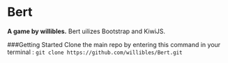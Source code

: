 # Bert
**A game by willibles.** Bert uilizes Bootstrap and KiwiJS.

###Getting Started
Clone the main repo by entering this command in your terminal : `git clone https://github.com/willibles/Bert.git`
